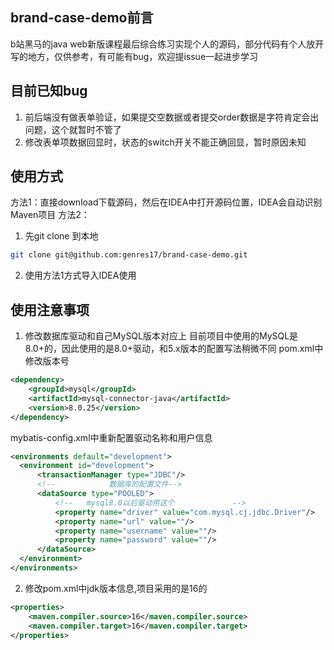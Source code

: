 ## brand-case-demo前言
b站黑马的java web新版课程最后综合练习实现个人的源码，部分代码有个人放开写的地方，仅供参考，有可能有bug，欢迎提issue一起进步学习

## 目前已知bug
1. 前后端没有做表单验证，如果提交空数据或者提交order数据是字符肯定会出问题，这个就暂时不管了
2. 修改表单项数据回显时，状态的switch开关不能正确回显，暂时原因未知

## 使用方式
方法1：直接download下载源码，然后在IDEA中打开源码位置，IDEA会自动识别Maven项目
方法2：
1. 先git clone 到本地
```bash
git clone git@github.com:genres17/brand-case-demo.git
```
2. 使用方法1方式导入IDEA使用
## 使用注意事项
1. 修改数据库驱动和自己MySQL版本对应上
目前项目中使用的MySQL是8.0+的，因此使用的是8.0+驱动，和5.x版本的配置写法稍微不同
pom.xml中修改版本号
``` xml
<dependency>
    <groupId>mysql</groupId>
    <artifactId>mysql-connector-java</artifactId>
    <version>8.0.25</version>
</dependency>
```
mybatis-config.xml中重新配置驱动名称和用户信息
```xml
<environments default="development">
  <environment id="development">
      <transactionManager type="JDBC"/>
      <!--            数据库的配置文件-->
      <dataSource type="POOLED">
          <!--   mysql8.0以后驱动用这个             -->
          <property name="driver" value="com.mysql.cj.jdbc.Driver"/>
          <property name="url" value=""/>
          <property name="username" value=""/>
          <property name="password" value=""/>
      </dataSource>
  </environment>
</environments>
```
2. 修改pom.xml中jdk版本信息,项目采用的是16的
```xml
<properties>
    <maven.compiler.source>16</maven.compiler.source>
    <maven.compiler.target>16</maven.compiler.target>
</properties>
